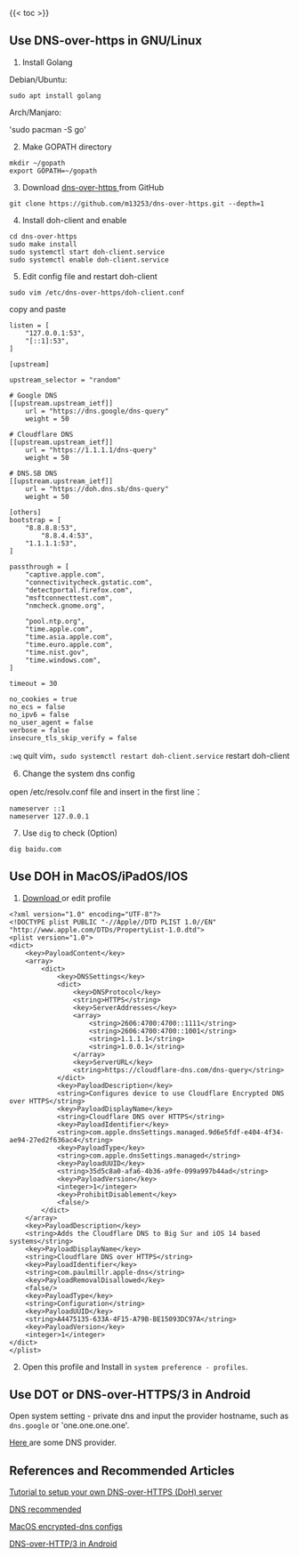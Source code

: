 

<!--more-->
{{< toc >}}

## Use DNS-over-https in GNU/Linux

1. Install Golang

Debian/Ubuntu:

`sudo apt install golang`

Arch/Manjaro:

'sudo pacman -S go'

2. Make GOPATH directory

```
mkdir ~/gopath
export GOPATH=~/gopath
```

3. Download [ dns-over-https ](https://github.com/m13253/dns-over-https) from GitHub

`git clone https://github.com/m13253/dns-over-https.git --depth=1`

4. Install doh-client and enable

```
cd dns-over-https
sudo make install
sudo systemctl start doh-client.service
sudo systemctl enable doh-client.service
```

5. Edit config file and restart doh-client

`sudo vim /etc/dns-over-https/doh-client.conf`

copy and paste

```
listen = [
    "127.0.0.1:53",
    "[::1]:53",
]

[upstream]

upstream_selector = "random"

# Google DNS
[[upstream.upstream_ietf]]
    url = "https://dns.google/dns-query"
    weight = 50

# Cloudflare DNS
[[upstream.upstream_ietf]]
    url = "https://1.1.1.1/dns-query"
    weight = 50

# DNS.SB DNS
[[upstream.upstream_ietf]]
    url = "https://doh.dns.sb/dns-query"
    weight = 50

[others]
bootstrap = [
    "8.8.8.8:53",
		"8.8.4.4:53",
    "1.1.1.1:53",
]

passthrough = [
    "captive.apple.com",
    "connectivitycheck.gstatic.com",
    "detectportal.firefox.com",
    "msftconnecttest.com",
    "nmcheck.gnome.org",

    "pool.ntp.org",
    "time.apple.com",
    "time.asia.apple.com",
    "time.euro.apple.com",
    "time.nist.gov",
    "time.windows.com",
]

timeout = 30

no_cookies = true
no_ecs = false
no_ipv6 = false
no_user_agent = false
verbose = false
insecure_tls_skip_verify = false
```

`:wq` quit vim，`sudo systemctl restart doh-client.service` restart doh-client

6. Change the system dns config

open /etc/resolv.conf file and insert in the first line：

```
nameserver ::1
nameserver 127.0.0.1
```

7. Use `dig` to check (Option)

`dig baidu.com`

## Use DOH in MacOS/iPadOS/IOS

1. [ Download ](https://raw.githubusercontent.com/paulmillr/encrypted-dns/master/profiles/cloudflare-https.mobileconfig) or edit profile

```
<?xml version="1.0" encoding="UTF-8"?>
<!DOCTYPE plist PUBLIC "-//Apple//DTD PLIST 1.0//EN" "http://www.apple.com/DTDs/PropertyList-1.0.dtd">
<plist version="1.0">
<dict>
	<key>PayloadContent</key>
	<array>
		<dict>
			<key>DNSSettings</key>
			<dict>
				<key>DNSProtocol</key>
				<string>HTTPS</string>
				<key>ServerAddresses</key>
				<array>
					<string>2606:4700:4700::1111</string>
					<string>2606:4700:4700::1001</string>
					<string>1.1.1.1</string>
					<string>1.0.0.1</string>
				</array>
				<key>ServerURL</key>
				<string>https://cloudflare-dns.com/dns-query</string>
			</dict>
			<key>PayloadDescription</key>
			<string>Configures device to use Cloudflare Encrypted DNS over HTTPS</string>
			<key>PayloadDisplayName</key>
			<string>Cloudflare DNS over HTTPS</string>
			<key>PayloadIdentifier</key>
			<string>com.apple.dnsSettings.managed.9d6e5fdf-e404-4f34-ae94-27ed2f636ac4</string>
			<key>PayloadType</key>
			<string>com.apple.dnsSettings.managed</string>
			<key>PayloadUUID</key>
			<string>35d5c8a0-afa6-4b36-a9fe-099a997b44ad</string>
			<key>PayloadVersion</key>
			<integer>1</integer>
			<key>ProhibitDisablement</key>
			<false/>
		</dict>
	</array>
	<key>PayloadDescription</key>
	<string>Adds the Cloudflare DNS to Big Sur and iOS 14 based systems</string>
	<key>PayloadDisplayName</key>
	<string>Cloudflare DNS over HTTPS</string>
	<key>PayloadIdentifier</key>
	<string>com.paulmillr.apple-dns</string>
	<key>PayloadRemovalDisallowed</key>
	<false/>
	<key>PayloadType</key>
	<string>Configuration</string>
	<key>PayloadUUID</key>
	<string>A4475135-633A-4F15-A79B-BE15093DC97A</string>
	<key>PayloadVersion</key>
	<integer>1</integer>
</dict>
</plist>
```

2. Open this profile and Install in `system preference - profiles`.

## Use DOT or DNS-over-HTTPS/3 in Android

Open system setting - private dns and input the provider hostname, such as `dns.google` or 'one.one.one.one'.

[ Here ](https://blog.diing.uk/post/dns/) are some DNS provider.

## References and Recommended Articles

[ Tutorial to setup your own DNS-over-HTTPS (DoH) server ](https://www.aaflalo.me/2018/10/tutorial-setup-dns-over-https-server/)

[ DNS recommended ](https://blog.diing.uk/post/dns/)

[ MacOS encrypted-dns configs ](https://github.com/paulmillr/encrypted-dns)

[ DNS-over-HTTP/3 in Android ](https://security.googleblog.com/2022/07/dns-over-http3-in-android.html)
